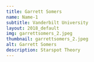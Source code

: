 ```yaml
---
title: Garrett Somers
name: Name-1
subtitle: Vanderbilt University
layout: 2018_default
img: garrettsomers_2.jpeg
thumbnail: garrettsomers_2.jpeg
alt: Garrett Somers
description: Starspot Theory
---
```

